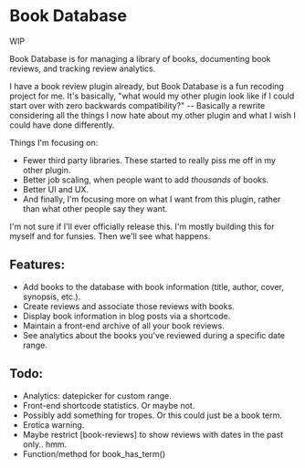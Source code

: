# Book Database

WIP

Book Database is for managing a library of books, documenting book reviews, and tracking review analytics.

I have a book review plugin already, but Book Database is a fun recoding project for me. It's basically, "what would my other plugin look like if I could start over with zero backwards compatibility?" -- Basically a rewrite considering all the things I now hate about my other plugin and what I wish I could have done differently.

Things I'm focusing on:

* Fewer third party libraries. These started to really piss me off in my other plugin.
* Better job scaling, when people want to add *thousands* of books.
* Better UI and UX.
* And finally, I'm focusing more on what I want from this plugin, rather than what other people say they want.

I'm not sure if I'll ever officially release this. I'm mostly building this for myself and for funsies. Then we'll see what happens.

## Features:

* Add books to the database with book information (title, author, cover, synopsis, etc.).
* Create reviews and associate those reviews with books.
* Display book information in blog posts via a shortcode.
* Maintain a front-end archive of all your book reviews.
* See analytics about the books you've reviewed during a specific date range.

## Todo:

* Analytics: datepicker for custom range.
* Front-end shortcode statistics. Or maybe not.
* Possibly add something for tropes. Or this could just be a book term.
* Erotica warning.
* Maybe restrict [book-reviews] to show reviews with dates in the past only.. hmm.
* Function/method for book_has_term()